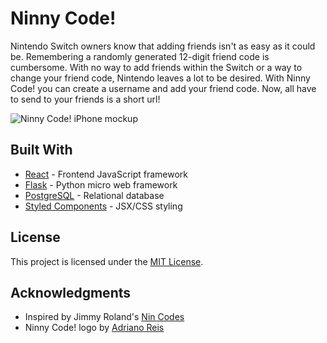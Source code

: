 # Ninny Code!

Nintendo Switch owners know that adding friends isn't as easy as it could be. Remembering a randomly generated 12-digit friend code is cumbersome. With no way to add friends within the Switch or a way to change your friend code, Nintendo leaves a lot to be desired. With Ninny Code! you can create a username and add your friend code. Now, all have to send to your friends is a short url!

![Ninny Code! iPhone mockup](https://i.imgur.com/mPEeT9Y.jpg)

## Built With

- [React](https://reactjs.org/) - Frontend JavaScript framework
- [Flask](https://flask.palletsprojects.com/en/1.1.x/) - Python micro web framework
- [PostgreSQL](https://www.postgresql.org/) - Relational database
- [Styled Components](https://styled-components.com/) - JSX/CSS styling

## License

This project is licensed under the [MIT License](LICENSE).

## Acknowledgments

- Inspired by Jimmy Roland's [Nin Codes](http://nin.codes)
- Ninny Code! logo by [Adriano Reis](https://twitter.com/deereis)
